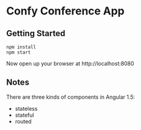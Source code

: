 # Confy Conference App

## Getting Started

```
npm install
npm start
```

Now open up your browser at http://localhost:8080

## Notes

There are three kinds of components in Angular 1.5:

* stateless
* stateful
* routed


